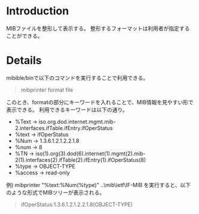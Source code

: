# Introduction #

MIBファイルを整形して表示する。
整形するフォーマットは利用者が指定することができる。

# Details #

mibible/binで以下のコマンドを実行することで利用できる。
> mibprinter format file

このとき、formatの部分にキーワードを入れることで、MIB情報を見やすい形で表示できる。
利用できるキーワードは以下の通り。
  * %Text -> iso.org.dod.internet.mgmt.mib-2.interfaces.ifTable.ifEntry.ifOperStatus
  * %text -> ifOperStatus
  * %Num -> 1.3.6.1.2.1.2.2.1.8
  * %num -> 8
  * %TN -> iso(1).org(3).dod(6).internet(1).mgmt(2).mib-2(1).interfaces(2).ifTable(2).ifEntry(1).ifOperStatus(8)
  * %type -> OBJECT-TYPE
  * %access -> read-only

例)
mibprinter "%text:%Num(%type)" ..\mib\ietf\IF-MIB
を実行すると、以下のような形式でMIBツリーが表示される。
> ifOperStatus:1.3.6.1.2.1.2.2.1.8(OBJECT-TYPE)